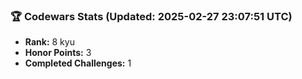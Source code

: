 ### 🏆 Codewars Stats (Updated: 2025-02-27 23:07:51 UTC)

- **Rank:** 8 kyu
- **Honor Points:** 3
- **Completed Challenges:** 1
